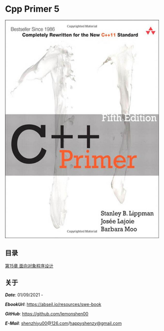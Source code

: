 # Cpp Primer 5

![Cover](cpp-primer-5.jpg)

## 目录

[第15章 面向对象程序设计](https://github.com/lemonshen00/reading-record/blob/main/cpp-primer-5/%E7%AC%AC15%E7%AB%A0%20%E9%9D%A2%E5%90%91%E5%AF%B9%E8%B1%A1%E7%A8%8B%E5%BA%8F%E8%AE%BE%E8%AE%A1/README.md)

## 关于

***Date***: 01/09/2021 - 

***EbookUrl***: https://abseil.io/resources/swe-book

***GitHub***: https://github.com/lemonshen00

***E-Mail***: shenzhiyu00@126.com/happyshenzy@gmail.com
